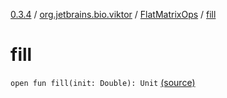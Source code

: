 [0.3.4](../../index.md) / [org.jetbrains.bio.viktor](../index.md) / [FlatMatrixOps](index.md) / [fill](.)

# fill

`open fun fill(init: Double): Unit` [(source)](https://github.com/JetBrains-Research/viktor/blob/0.3.4/src/main/kotlin/org/jetbrains/bio/viktor/StridedMatrix.kt#L80)